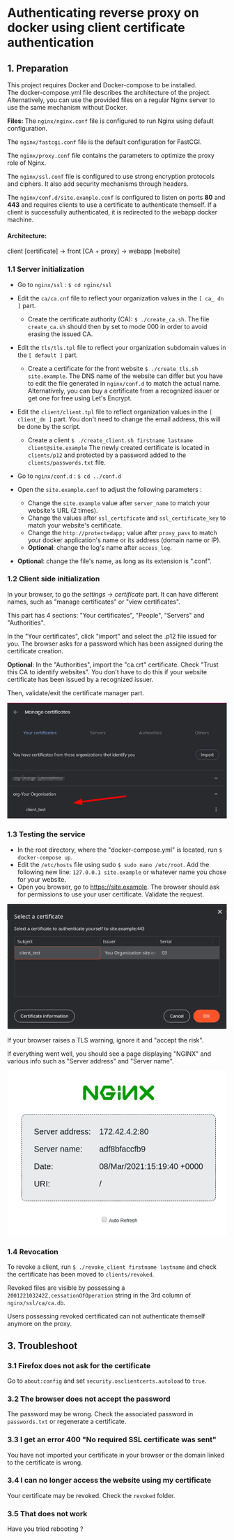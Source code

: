 # Authenticating reverse proxy on docker using client certificate authentication

## 1. Preparation
This project requires Docker and Docker-compose to be installed.   
The docker-compose.yml file describes the architecture of the project.
Alternatively, you can use the provided files on a regular Nginx server to use the same mechanism without Docker.

**Files:**
The `nginx/nginx.conf` file is configured to run Nginx using default configuration.

The `nginx/fastcgi.conf` file is the default configuration for FastCGI.

The `nginx/proxy.conf` file contains the parameters to optimize the proxy role of Nginx.

The `nginx/ssl.conf` file is configured to use strong encryption protocols and ciphers. It also add security mechanisms through headers.

The `nginx/conf.d/site.example.conf` is configured to listen on ports **80** and **443** and requires clients to use a certificate to authenticate themself. If a client is successfully authenticated, it is redirected to the webapp docker machine.


#### Architecture:
client [certificate] -> front [CA + proxy] -> webapp [website]


### 1.1 Server initialization
- Go to `nginx/ssl` : `$ cd nginx/ssl`
- Edit the `ca/ca.cnf` file to reflect your organization values in the `[ ca_ dn ]` part.
  - Create the certificate authority (CA): `$ ./create_ca.sh`. The file `create_ca.sh` should then by set to mode 000 in order to avoid erasing the issued CA.
- Edit the `tls/tls.tpl` file to reflect your organization subdomain values in the `[ default ]` part.
  - Create a certificate for the front website `$ ./create_tls.sh site.example`. The DNS name of the website can differ but you have to edit the file generated in `nginx/conf.d` to match the actual name.
 Alternatively, you can buy a certificate from a recognized issuer or get one for free using Let's Encrypt.
- Edit the `client/client.tpl` file to reflect organization values in the `[ client_dn ]` part. You don't need to change the email address, this will be done by the script.
  - Create a client `$ ./create_client.sh firstname lastname client@site.example`
The newly created certificate is located in `clients/p12` and protected by a password added to the `clients/passwords.txt` file.   


- Go to `nginx/conf.d` : `$ cd ../conf.d`
- Open the `site.example.conf` to adjust the following parameters :
  - Change the `site.example` value after `server_name` to match your website's URL (2 times).
  - Change the values after `ssl_certificate` and `ssl_certificate_key` to match your website's certificate.
  - Change the `http://protectedapp;` value after `proxy_pass` to match your docker application's name or its address (domain name or IP).
  - **Optional**: change the log's name after `access_log`.
- **Optional**: change the file's name, as long as its extension is ".conf".

### 1.2 Client side initialization
In your browser, to go the *settings* -> *certificate* part. It can have different names, such as "manage certificates" or "view certificates".   

This part has 4 sections: "Your certificates", "People", "Servers" and "Authorities".   

In the "Your certificates", click "import" and select the .p12 file issued for you. The browser asks for a password which has been assigned during the certificate creation.

**Optional**: In the "Authorities", import the "ca.crt" certificate. Check "Trust this CA to identify websites". You don't have to do this if your website certificate has been issued by a recognized issuer.

Then, validate/exit the certificate manager part.

![alt text](browser_certs.png)

### 1.3 Testing the service
- In the root directory, where the "docker-compose.yml" is located, run `$ docker-compose up`.   
- Edit the `/etc/hosts` file using sudo `$ sudo nano /etc/root`. Add the following new line: `127.0.0.1	site.example` or whatever name you chose for your website.
- Open you browser, go to https://site.example. The browser should ask for permissions to use your user certificate. Validate the request.

![alt text](browser_asks.png)

If your browser raises a TLS warning, ignore it and "accept the risk".

If everything went well, you should see a page displaying "NGINX" and various info such as "Server address" and "Server name".

![alt text](site_accessed.png)


### 1.4 Revocation
To revoke a client, run `$ ./revoke_client firstname lastname` and check the certificate has been moved to `clients/revoked`.

Revoked files are visible by possessing a `200122103242Z,cessationOfOperation` string in the 3rd column of `nginx/ssl/ca/ca.db`.

Users possessing revoked certificated can not authenticate themself anymore on the proxy.


## 3. Troubleshoot
### 3.1 Firefox does not ask for the certificate
Go to `about:config` and set `security.osclientcerts.autoload` to `true`.

### 3.2 The browser does not accept the password
The password may be wrong. Check the associated password in `passwords.txt` or regenerate a certificate.

### 3.3 I get an error 400 "No required SSL certificate was sent"
You have not imported your certificate in your browser or the domain linked to the certificate is wrong.

### 3.4 I can no longer access the website using my certificate
Your certificate may be revoked. Check the `revoked` folder.

### 3.5 That does not work
Have you tried rebooting ?
